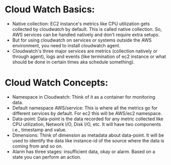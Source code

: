 # Cloud Watch Basics:
- Native collection: EC2 instance's metrics like CPU utilization gets collected by cloudwatch by default. This is called native collection. So, AWS services can be handled natively and don't require extra setups.
- But for using cloudwatch on services or systems outside the AWS environment, you need to install cloudwatch agent.
- Cloudwatch's three major services are metrics (collection natively or through agent), logs and events (like termination of ec2 instance or what should be done in certain times aka schedule something). 

# Cloud Watch Concepts:
- Namespace in Cloudwatch: Think of it as a container for monitoring data.
- Default namespace AWS/service: This is where all the metrics go for different services by default. For ec2 this will be AWS/ec2 namespace.
- Data-point: Data-point is the data recorded for any metric collected like CPU utilization, Network I/O, Disk I/O, etc. It will have two components i.e., timestamp and value. 
- Dimensions: Think of dimension as metadata about data-point. It will be used to identify the data like instance-id of the source where the data is coming from and so on.
- Alarm has three stages: insufficient data, okay or alarm. Based on a state you can perform an action.